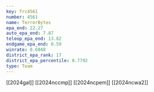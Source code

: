 ```yaml
---
key: frc4561
number: 4561
name: TerrorBytes
epa_end: 22.27
auto_epa_end: 7.87
teleop_epa_end: 13.82
endgame_epa_end: 0.59
winrate: 0.6048
district_epa_rank: 17
district_epa_percentile: 0.7792
type: Team
---
```

[[2024gal]]
[[2024nccmp]]
[[2024ncpem]]
[[2024ncwa2]]
